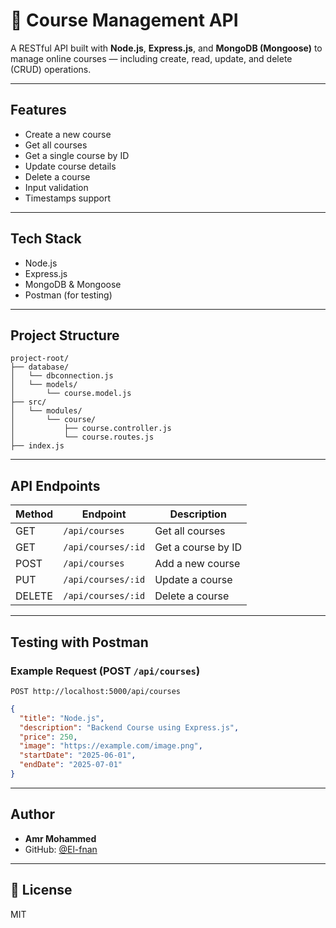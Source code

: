 # 📘 Course Management API

A RESTful API built with **Node.js**, **Express.js**, and **MongoDB (Mongoose)** to manage online courses — including create, read, update, and delete (CRUD) operations.

---

## Features

* Create a new course
* Get all courses
* Get a single course by ID
* Update course details
* Delete a course
* Input validation
* Timestamps support

---

## Tech Stack

* Node.js
* Express.js
* MongoDB & Mongoose
* Postman (for testing)

---

## Project Structure

```
project-root/
├── database/
│   └── dbconnection.js
│   └── models/
│       └── course.model.js
├── src/
│   └── modules/
│       └── course/
│           ├── course.controller.js
│           └── course.routes.js
├── index.js
```

---

## API Endpoints

| Method | Endpoint          | Description        |
| ------ | ----------------- | ------------------ |
| GET    | `/api/courses`     | Get all courses    |
| GET    | `/api/courses/:id` | Get a course by ID |
| POST   | `/api/courses`     | Add a new course   |
| PUT    | `/api/courses/:id` | Update a course    |
| DELETE | `/api/courses/:id` | Delete a course    |

---

## Testing with Postman

### Example Request (POST `/api/courses`)

```
POST http://localhost:5000/api/courses
```

```json
{
  "title": "Node.js",
  "description": "Backend Course using Express.js",
  "price": 250,
  "image": "https://example.com/image.png",
  "startDate": "2025-06-01",
  "endDate": "2025-07-01"
}
```

---
## Author

* **Amr Mohammed**
* GitHub: [@El-fnan](https://github.com/El-fnan)

---

## 📄 License

MIT
